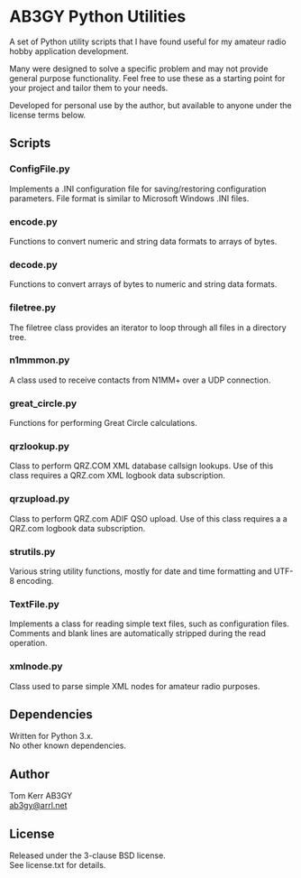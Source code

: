 # AB3GY Python Utilities  
A set of Python utility scripts that I have found useful for my amateur radio hobby application development.  

Many were designed to solve a specific problem and may not provide general purpose functionality.  Feel free to use these as a starting point for your project and tailor them to your needs.  

Developed for personal use by the author, but available to anyone under the license terms below.  

## Scripts  

### ConfigFile.py  
Implements a .INI configuration file for saving/restoring configuration parameters. File format is similar to Microsoft Windows .INI files.  

### encode.py  
Functions to convert numeric and string data formats to arrays of bytes.  

### decode.py  
Functions to convert arrays of bytes to numeric and string data formats.  

### filetree.py  
The filetree class provides an iterator to loop through all files in a directory tree.  

### n1mmmon.py
A class used to receive contacts from N1MM+ over a UDP connection.

### great_circle.py  
Functions for performing Great Circle calculations.  

### qrzlookup.py  
Class to perform QRZ.COM XML database callsign lookups. Use of this class requires a QRZ.com XML logbook data subscription.  

### qrzupload.py
Class to perform QRZ.com ADIF QSO upload. Use of this class requires a a QRZ.com logbook data subscription.

### strutils.py  
Various string utility functions, mostly for date and time formatting and UTF-8 encoding.  

### TextFile.py  
Implements a class for reading simple text files, such as configuration files.  Comments and blank lines are
automatically stripped during the read operation.  

### xmlnode.py  
Class used to parse simple XML nodes for amateur radio purposes.  

## Dependencies  
Written for Python 3.x.  
No other known dependencies.  
 
## Author  
Tom Kerr AB3GY  
ab3gy@arrl.net  

## License  
Released under the 3-clause BSD license.  
See license.txt for details.  
